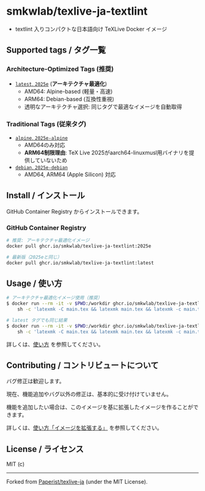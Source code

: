 # smkwlab/texlive-ja-textlint

- textlint 入りコンパクトな日本語向け TeXLive Docker イメージ

## Supported tags / タグ一覧

### Architecture-Optimized Tags (推奨)
- [`latest`, `2025e`](./debian/Dockerfile) (**アーキテクチャ最適化**)
  - AMD64: Alpine-based (軽量・高速)
  - ARM64: Debian-based (互換性重視)
  - 透明なアーキテクチャ選択: 同じタグで最適なイメージを自動取得

### Traditional Tags (従来タグ)
- [`alpine`, `2025e-alpine`](./alpine/Dockerfile)
  - AMD64のみ対応
  - **ARM64制限理由**: TeX Live 2025がaarch64-linuxmusl用バイナリを提供していないため
- [`debian`, `2025e-debian`](./debian/Dockerfile)
  - AMD64, ARM64 (Apple Silicon) 対応

## Install / インストール

GitHub Container Registry からインストールできます。

### GitHub Container Registry

```bash
# 推奨: アーキテクチャ最適化イメージ
docker pull ghcr.io/smkwlab/texlive-ja-textlint:2025e

# 最新版（2025eと同じ）
docker pull ghcr.io/smkwlab/texlive-ja-textlint:latest
```

## Usage / 使い方

```bash
# アーキテクチャ最適化イメージ使用（推奨）
$ docker run --rm -it -v $PWD:/workdir ghcr.io/smkwlab/texlive-ja-textlint:2025e \
    sh -c 'latexmk -C main.tex && latexmk main.tex && latexmk -c main.tex'

# latest タグでも同じ結果
$ docker run --rm -it -v $PWD:/workdir ghcr.io/smkwlab/texlive-ja-textlint:latest \
    sh -c 'latexmk -C main.tex && latexmk main.tex && latexmk -c main.tex'
```

詳しくは、[使い方](./docs/usage.md) を参照してください。

## Contributing / コントリビュートについて

バグ修正は歓迎します。

現在、機能追加やバグ以外の修正は、基本的に受け付けていません。

機能を追加したい場合は、このイメージを基に拡張したイメージを作ることができます。

詳しくは、[使い方「イメージを拡張する」](./docs/usage.md) を参照してください。

## License / ライセンス

MIT (c)

---

Forked from [Paperist/texlive-ja] \(under the MIT License\).

[Paperist/texlive-ja]: https://github.com/Paperist/texlive-ja
